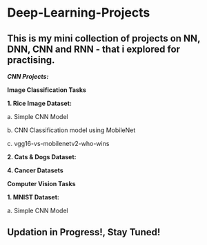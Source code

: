 # Deep-Learning-Projects

## This is my mini collection of projects on NN, DNN, CNN and RNN - that i explored for practising.


***CNN Projects:***

**Image Classification Tasks**

**1. Rice Image Dataset:**

   a. Simple CNN Model 
   
   b. CNN Classification model using MobileNet	
   
   c. vgg16-vs-mobilenetv2-who-wins
   
**2. Cats & Dogs Dataset:**





**4. Cancer Datasets**





**Computer Vision Tasks**

**1. MNIST Dataset:**

  a. Simple CNN Model


## Updation in Progress!, Stay Tuned!
